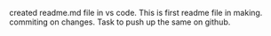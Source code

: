 created readme.md file in vs code.
This is first readme file in making.
commiting on changes.
Task to push up the same on github.

